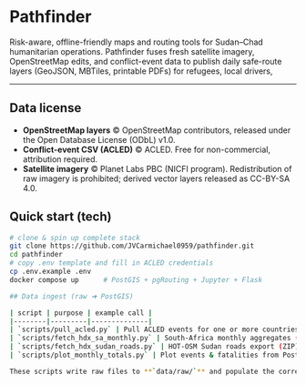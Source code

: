 # Pathfinder

Risk-aware, offline-friendly maps and routing tools for Sudan–Chad
humanitarian operations. Pathfinder fuses fresh satellite imagery,
OpenStreetMap edits, and conflict-event data to publish daily safe-route
layers (GeoJSON, MBTiles, printable PDFs) for refugees, local drivers,


---
## Data license

* **OpenStreetMap layers** © OpenStreetMap contributors, released under the
  Open Database License (ODbL) v1.0.
* **Conflict-event CSV (ACLED)** © ACLED. Free for non-commercial, attribution
  required.
* **Satellite imagery** © Planet Labs PBC (NICFI program). Redistribution of
  raw imagery is prohibited; derived vector layers released as CC-BY-SA 4.0.



## Quick start (tech)

```bash
# clone & spin up complete stack
git clone https://github.com/JVCarmichael0959/pathfinder.git
cd pathfinder
# copy .env template and fill in ACLED credentials
cp .env.example .env
docker compose up      # PostGIS + pgRouting + Jupyter + Flask

## Data ingest (raw ➜ PostGIS)

| script | purpose | example call |
|--------|---------|--------------|
| `scripts/pull_acled.py` | Pull ACLED events for one or more countries/regions (14-day window by default) | `python scripts/pull_acled.py Sudan Chad` |
| `scripts/fetch_hdx_sa_monthly.py` | South-Africa monthly aggregates (events & fatalities) → CSV + PostGIS | `python scripts/fetch_hdx_sa_monthly.py "<HDX-xlsx-URL>"` |
| `scripts/fetch_hdx_sudan_roads.py` | HOT-OSM Sudan roads export (ZIP) → GPKG + PostGIS | `python scripts/fetch_hdx_sudan_roads.py "<roads-zip-URL>"` |
| `scripts/plot_monthly_totals.py` | Plot events & fatalities from PostGIS into `output.png` | `python scripts/plot_monthly_totals.py` |

These scripts write raw files to **`data/raw/`** and populate the corresponding PostGIS tables inside the `db` container (`events_raw`, `sa_monthly_violence`, `sudan_roads_osm`).


